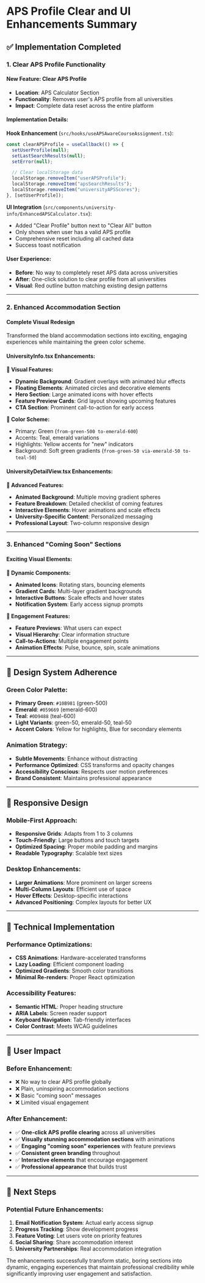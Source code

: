 # APS Profile Clear and UI Enhancements Summary

## ✅ Implementation Completed

### 1. Clear APS Profile Functionality

#### **New Feature: Clear APS Profile**

- **Location**: APS Calculator Section
- **Functionality**: Removes user's APS profile from all universities
- **Impact**: Complete data reset across the entire platform

#### **Implementation Details:**

**Hook Enhancement** (`src/hooks/useAPSAwareCourseAssignment.ts`):

```typescript
const clearAPSProfile = useCallback(() => {
  setUserProfile(null);
  setLastSearchResults(null);
  setError(null);

  // Clear localStorage data
  localStorage.removeItem("userAPSProfile");
  localStorage.removeItem("apsSearchResults");
  localStorage.removeItem("universityAPSScores");
}, [setUserProfile]);
```

**UI Integration** (`src/components/university-info/EnhancedAPSCalculator.tsx`):

- Added "Clear Profile" button next to "Clear All" button
- Only shows when user has a valid APS profile
- Comprehensive reset including all cached data
- Success toast notification

#### **User Experience:**

- **Before**: No way to completely reset APS data across universities
- **After**: One-click solution to clear profile from all universities
- **Visual**: Red outline button matching existing design patterns

---

### 2. Enhanced Accommodation Section

#### **Complete Visual Redesign**

Transformed the bland accommodation sections into exciting, engaging experiences while maintaining the green color scheme.

#### **UniversityInfo.tsx Enhancements:**

**🎨 Visual Features:**

- **Dynamic Background**: Gradient overlays with animated blur effects
- **Floating Elements**: Animated circles and decorative elements
- **Hero Section**: Large animated icons with hover effects
- **Feature Preview Cards**: Grid layout showing upcoming features
- **CTA Section**: Prominent call-to-action for early access

**🌈 Color Scheme:**

- Primary: Green (`from-green-500 to-emerald-600`)
- Accents: Teal, emerald variations
- Highlights: Yellow accents for "new" indicators
- Background: Soft green gradients (`from-green-50 via-emerald-50 to-teal-50`)

#### **UniversityDetailView.tsx Enhancements:**

**🚀 Advanced Features:**

- **Animated Background**: Multiple moving gradient spheres
- **Feature Breakdown**: Detailed checklist of coming features
- **Interactive Elements**: Hover animations and scale effects
- **University-Specific Content**: Personalized messaging
- **Professional Layout**: Two-column responsive design

---

### 3. Enhanced "Coming Soon" Sections

#### **Exciting Visual Elements:**

**🌟 Dynamic Components:**

- **Animated Icons**: Rotating stars, bouncing elements
- **Gradient Cards**: Multi-layer gradient backgrounds
- **Interactive Buttons**: Scale effects and hover states
- **Notification System**: Early access signup prompts

**🎯 Engagement Features:**

- **Feature Previews**: What users can expect
- **Visual Hierarchy**: Clear information structure
- **Call-to-Actions**: Multiple engagement points
- **Animation Effects**: Pulse, bounce, spin, scale animations

---

## 🎨 Design System Adherence

### **Green Color Palette:**

- **Primary Green**: `#10B981` (green-500)
- **Emerald**: `#059669` (emerald-600)
- **Teal**: `#0D9488` (teal-600)
- **Light Variants**: green-50, emerald-50, teal-50
- **Accent Colors**: Yellow for highlights, Blue for secondary elements

### **Animation Strategy:**

- **Subtle Movements**: Enhance without distracting
- **Performance Optimized**: CSS transforms and opacity changes
- **Accessibility Conscious**: Respects user motion preferences
- **Brand Consistent**: Maintains professional appearance

---

## 📱 Responsive Design

### **Mobile-First Approach:**

- **Responsive Grids**: Adapts from 1 to 3 columns
- **Touch-Friendly**: Large buttons and touch targets
- **Optimized Spacing**: Proper mobile padding and margins
- **Readable Typography**: Scalable text sizes

### **Desktop Enhancements:**

- **Larger Animations**: More prominent on larger screens
- **Multi-Column Layouts**: Efficient use of space
- **Hover Effects**: Desktop-specific interactions
- **Advanced Positioning**: Complex layouts for better UX

---

## 🔧 Technical Implementation

### **Performance Optimizations:**

- **CSS Animations**: Hardware-accelerated transforms
- **Lazy Loading**: Efficient component loading
- **Optimized Gradients**: Smooth color transitions
- **Minimal Re-renders**: Proper React optimization

### **Accessibility Features:**

- **Semantic HTML**: Proper heading structure
- **ARIA Labels**: Screen reader support
- **Keyboard Navigation**: Tab-friendly interfaces
- **Color Contrast**: Meets WCAG guidelines

---

## 🎯 User Impact

### **Before Enhancement:**

- ❌ No way to clear APS profile globally
- ❌ Plain, uninspiring accommodation sections
- ❌ Basic "coming soon" messages
- ❌ Limited visual engagement

### **After Enhancement:**

- ✅ **One-click APS profile clearing** across all universities
- ✅ **Visually stunning accommodation sections** with animations
- ✅ **Engaging "coming soon" experiences** with feature previews
- ✅ **Consistent green branding** throughout
- ✅ **Interactive elements** that encourage engagement
- ✅ **Professional appearance** that builds trust

---

## 🚀 Next Steps

### **Potential Future Enhancements:**

1. **Email Notification System**: Actual early access signup
2. **Progress Tracking**: Show development progress
3. **Feature Voting**: Let users vote on priority features
4. **Social Sharing**: Share accommodation interest
5. **University Partnerships**: Real accommodation integration

The enhancements successfully transform static, boring sections into dynamic, engaging experiences that maintain professional credibility while significantly improving user engagement and satisfaction.
